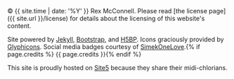 <footer markdown="1">
&copy; {{ site.time | date: '%Y' }} Rex McConnell. Please read [the license page]({{ site.url }}/license) for details about the licensing of this website's content.

Site powered by [Jekyll](http://jekyllrb.com/), [Bootstrap](http://twitter.github.com/bootstrap/), and [H5BP](http://html5boilerplate.com/). Icons graciously provided by [Glyphicons](http://glyphicons.com/). Social media badges courtesy of [SimekOneLove](http://simekonelove.deviantart.com/#/d45qg9a).{% if page.credits %} {{ page.credits }}{% endif %}

This site is proudly hosted on [Site5](http://www.site5.com/in.php?id=23116) because they share their midi-chlorians.
</footer>

<div id="glider-tag-container"><span id="glider-tag"><span class="dot"></span><span class="dot"></span><span class="dot"></span><span class="dot"></span><span class="dot"></span></span></div>
